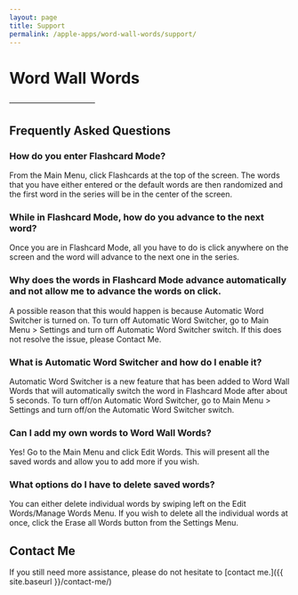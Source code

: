 ```yaml
---
layout: page
title: Support
permalink: /apple-apps/word-wall-words/support/
---
```


# Word Wall Words

———————————

## Frequently Asked Questions

### How do you enter Flashcard Mode?

From the Main Menu, click Flashcards at the top of the screen. The words that you have either entered or the default words are then randomized and the first word in the series will be in the center of the screen.

### While in Flashcard Mode, how do you advance to the next word?

Once you are in Flashcard Mode, all you have to do is click anywhere on the screen and the word will advance to the next one in the series.

### Why does the words in Flashcard Mode advance automatically and not allow me to advance the words on click.

A possible reason that this would happen is because Automatic Word Switcher is turned on. To turn off Automatic Word Switcher, go to Main Menu > Settings and turn off Automatic Word Switcher switch. If this does not resolve the issue, please Contact Me.

### What is Automatic Word Switcher and how do I enable it?

Automatic Word Switcher is a new feature that has been added to Word Wall Words that will automatically switch the word in Flashcard Mode after about 5 seconds. To turn off/on Automatic Word Switcher, go to Main Menu > Settings and turn off/on the Automatic Word Switcher switch.

### Can I add my own words to Word Wall Words?

Yes! Go to the Main Menu and click Edit Words. This will present all the saved words and allow you to add more if you wish.

### What options do I have to delete saved words?

You can either delete individual words by swiping left on the Edit Words/Manage Words Menu. If you wish to delete all the individual words at once, click the Erase all Words button from the Settings Menu.

## Contact Me

If you still need more assistance, please do not hesitate to [contact me.]({{ site.baseurl }}/contact-me/)
